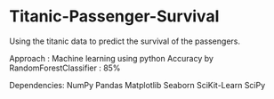 # Titanic-Passenger-Survival

Using the titanic data to predict the survival of the passengers.

Approach : Machine learning using python
Accuracy by RandomForestClassifier : 85%

Dependencies:
NumPy
Pandas
Matplotlib
Seaborn
SciKit-Learn
SciPy
